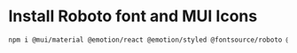 # Install Roboto font and MUI Icons

```bash
npm i @mui/material @emotion/react @emotion/styled @fontsource/roboto @mui/icons-material
```